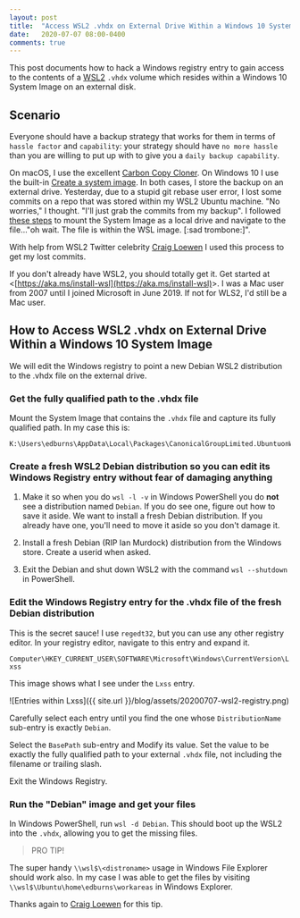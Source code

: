 ```yaml
---
layout: post
title:  "Access WSL2 .vhdx on External Drive Within a Windows 10 System Image"
date:   2020-07-07 08:00-0400
comments: true
---
```


This post documents how to hack a Windows registry entry to gain access
to the contents of a [WSL2](https://aka.ms/install-wsl) `.vhdx` volume
which resides within a Windows 10 System Image on an external disk.

## Scenario

Everyone should have a backup strategy that works for them in terms of
`hassle factor` and `capability`: your strategy should have `no more hassle`
than you are willing to put up with to give you a `daily backup
capability`.

On macOS, I use the excellent [Carbon Copy
Cloner](https://bombich.com/).  On Windows 10 I use the built-in [Create
a system
image](https://www.howtogeek.com/howto/4241/how-to-create-a-system-image-in-windows-7/).
In both cases, I store the backup on an external drive.  Yesterday, due
to a stupid git rebase user error, I lost some commits on a repo that was
stored within my WSL2 Ubuntu machine.  "No worries," I thought.  "I'll
just grab the commits from my backup".  I followed [these
steps](https://www.logicbig.com/how-to/windows/mount-windows-10-backup.html)
to mount the System Image as a local drive and navigate to the
file..."oh wait.  The file is within the WSL image. [:sad trombone:]".

With help from WSL2 Twitter celebrity [Craig
Loewen](https://twitter.com/craigaloewen) I used this process to get my
lost commits.

If you don't already have WSL2, you should totally get it.  Get started at 
&lt;[https://aka.ms/install-wsl](https://aka.ms/install-wsl)&gt;.  I was a Mac
user from 2007 until I joined Microsoft in June 2019.  If not for WLS2,
I'd still be a Mac user.

## How to Access WSL2 .vhdx on External Drive Within a Windows 10 System Image

We will edit the Windows registry to point a new Debian WSL2
distribution to the .vhdx file on the external drive.

### Get the fully qualified path to the .vhdx file

Mount the System Image that contains the `.vhdx` file and capture its
fully qualified path.  In my case this is:

```
K:\Users\edburns\AppData\Local\Packages\CanonicalGroupLimited.UbuntuonWindows_79rhkp1fndgsc\LocalState
```

### Create a fresh WSL2 Debian distribution so you can edit its Windows Registry entry without fear of damaging anything

1. Make it so when you do `wsl -l -v` in Windows PowerShell you do
   **not** see a distribution named `Debian`.  If you do see one, figure
   out how to save it aside.  We want to install a fresh Debian
   distribution.  If you already have one, you'll need to move it aside
   so you don't damage it.

1. Install a fresh Debian (RIP Ian Murdock) distribution from the
   Windows store.  Create a userid when asked.
   
1. Exit the Debian and shut down WSL2 with the command `wsl --shutdown`
   in PowerShell.
   
### Edit the Windows Registry entry for the .vhdx file of the fresh Debian distribution

This is the secret sauce!  I use `regedt32`, but you can use any other
registry editor.  In your registry editor, navigate to this entry and
expand it.

`Computer\HKEY_CURRENT_USER\SOFTWARE\Microsoft\Windows\CurrentVersion\Lxss`

This image shows what I see under the `Lxss` entry.

![Entries within Lxss]({{ site.url }}/blog/assets/20200707-wsl2-registry.png)

Carefully select each entry until you find the one whose
`DistributionName` sub-entry is exactly `Debian`.

Select the `BasePath` sub-entry and Modify its value.  Set the value to
be exactly the fully qualified path to your external `.vhdx` file, not
including the filename or trailing slash.

Exit the Windows Registry.

### Run the "Debian" image and get your files

In Windows PowerShell, run `wsl -d Debian`.  This should boot up the
WSL2 into the `.vhdx`, allowing you to get the missing files.

> PRO TIP!

The super handy `\\wsl$\<distroname>` usage in Windows File Explorer
should work also.  In my case I was able to get the files by visiting
`\\wsl$\Ubuntu\home\edburns\workareas` in Windows Explorer.

Thanks again to [Craig Loewen](https://twitter.com/craigaloewen) for
this tip.
